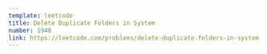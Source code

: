 ```yaml
---
template: leetcode
title: Delete Duplicate Folders in System
number: 1948
link: https://leetcode.com/problems/delete-duplicate-folders-in-system
---
```

